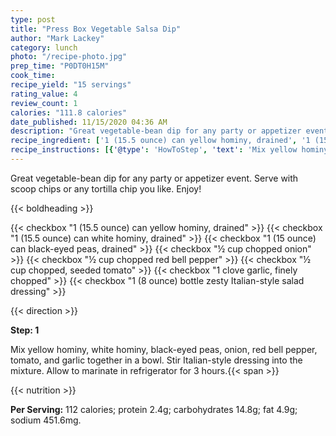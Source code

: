 ```yaml
---
type: post
title: "Press Box Vegetable Salsa Dip"
author: "Mark Lackey"
category: lunch
photo: "/recipe-photo.jpg"
prep_time: "P0DT0H15M"
cook_time: 
recipe_yield: "15 servings"
rating_value: 4
review_count: 1
calories: "111.8 calories"
date_published: 11/15/2020 04:36 AM
description: "Great vegetable-bean dip for any party or appetizer event. Serve with scoop chips or any tortilla chip you like. Enjoy!"
recipe_ingredient: ['1 (15.5 ounce) can yellow hominy, drained', '1 (15.5 ounce) can white hominy, drained', '1 (15 ounce) can black-eyed peas, drained', '½ cup chopped onion', '½ cup chopped red bell pepper', '½ cup chopped, seeded tomato', '1 clove garlic, finely chopped', '1 (8 ounce) bottle zesty Italian-style salad dressing']
recipe_instructions: [{'@type': 'HowToStep', 'text': 'Mix yellow hominy, white hominy, black-eyed peas, onion, red bell pepper, tomato, and garlic together in a bowl. Stir Italian-style dressing into the mixture. Allow to marinate in refrigerator for 3 hours.\n'}]
---
```


Great vegetable-bean dip for any party or appetizer event. Serve with scoop chips or any tortilla chip you like. Enjoy! 

{{< boldheading >}}

{{< checkbox "1 (15.5 ounce) can yellow hominy, drained" >}}
{{< checkbox "1 (15.5 ounce) can white hominy, drained" >}}
{{< checkbox "1 (15 ounce) can black-eyed peas, drained" >}}
{{< checkbox "½ cup chopped onion" >}}
{{< checkbox "½ cup chopped red bell pepper" >}}
{{< checkbox "½ cup chopped, seeded tomato" >}}
{{< checkbox "1 clove garlic, finely chopped" >}}
{{< checkbox "1 (8 ounce) bottle zesty Italian-style salad dressing" >}}


{{< direction >}}

**Step: 1**

Mix yellow hominy, white hominy, black-eyed peas, onion, red bell pepper, tomato, and garlic together in a bowl. Stir Italian-style dressing into the mixture. Allow to marinate in refrigerator for 3 hours.{{< span >}}

{{< nutrition >}}

**Per Serving:** 112 calories; protein 2.4g; carbohydrates 14.8g; fat 4.9g; sodium 451.6mg.